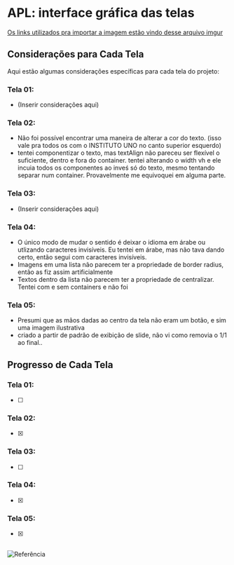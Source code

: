 # APL: interface gráfica das telas


[Os links utilizados pra importar a imagem estão vindo desse arquivo imgur](https://imgur.com/a/z74yhJk)

## Considerações para Cada Tela

Aqui estão algumas considerações específicas para cada tela do projeto:

### Tela 01:
- (Inserir considerações aqui)

### Tela 02:
- Não foi possível encontrar uma maneira de alterar a cor do texto. (isso vale pra todos os com o INSTITUTO UNO no canto superior esquerdo)
- tentei componentizar o texto, mas textAlign não pareceu ser flexível o suficiente, dentro e fora do container. tentei alterando o width vh e ele incuia todos os componentes ao inveś só do texto, mesmo tentando separar num container. Provavelmente me equivoquei em alguma parte.

### Tela 03:
- (Inserir considerações aqui)

### Tela 04:
- O único modo de mudar o sentido é deixar o idioma em árabe ou utlizando caracteres invisíveis. Eu tentei em árabe, mas não tava dando certo, então segui com caracteres invisíveis. 
- Imagens em uma lista não parecem ter a propriedade de border radius, então as fiz assim artificialmente
- Textos dentro da lista não parecem ter a propriedade de centralizar. Tentei com e sem containers e não foi

### Tela 05:
- Presumi que as mãos dadas ao centro da tela não eram um botão, e sim uma imagem ilustrativa
- criado a partir de padrão de exibição de slide, não vi como removia o 1/1 ao final..
## Progresso de Cada Tela


### Tela 01:
- [ ]

### Tela 02:
- [x] 

### Tela 03:
- [ ]

### Tela 04:
- [x]

### Tela 05:
- [x] 

## 
![Referência](https://imgur.com/oEh8asN.png)
